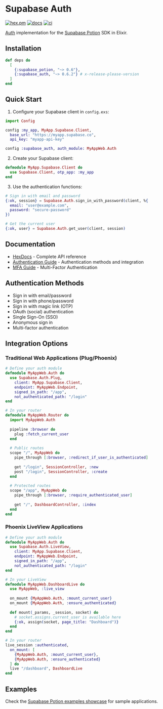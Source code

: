 # Supabase Auth

[![hex.pm](https://img.shields.io/hexpm/v/supabase_auth.svg)](https://hex.pm/packages/supabase_auth)
[![docs](https://img.shields.io/badge/hex-docs-blue.svg)](https://hexdocs.pm/supabase_auth)
[![ci](https://github.com/supabase-community/auth-ex/actions/workflows/ci.yml/badge.svg)](https://github.com/supabase-community/auth-ex/actions/workflows/ci.yml)

[Auth](https://supabase.com/docs/guides/auth) implementation for the [Supabase Potion](https://hexdocs.pm/supabase_potion) SDK in Elixir.

## Installation

```elixir
def deps do
  [
    {:supabase_potion, "~> 0.6"},
    {:supabase_auth, "~> 0.6.2"} # x-release-please-version
  ]
end
```

## Quick Start

1. Configure your Supabase client in `config.exs`:

```elixir
import Config

config :my_app, MyApp.Supabase.Client,
  base_url: "https://myapp.supabase.co",
  api_key: "myapp-api-key"

config :supabase_auth, auth_module: MyAppWeb.Auth
```

2. Create your Supabase client:

```elixir
defmodule MyApp.Supabase.Client do
  use Supabase.Client, otp_app: :my_app
end
```

3. Use the authentication functions:

```elixir
# Sign in with email and password
{:ok, session} = Supabase.Auth.sign_in_with_password(client, %{
  email: "user@example.com",
  password: "secure-password"
})

# Get the current user
{:ok, user} = Supabase.Auth.get_user(client, session)
```

## Documentation

- [HexDocs](https://hexdocs.pm/supabase_auth) - Complete API reference
- [Authentication Guide](https://hexdocs.pm/supabase_auth/auth_guide.html) - Authentication methods and integration
- [MFA Guide](https://hexdocs.pm/supabase_auth/mfa_guide.html) - Multi-Factor Authentication

## Authentication Methods

- Sign in with email/password
- Sign in with phone/password
- Sign in with magic link (OTP)
- OAuth (social) authentication
- Single Sign-On (SSO)
- Anonymous sign in
- Multi-factor authentication

## Integration Options

### Traditional Web Applications (Plug/Phoenix)

```elixir
# Define your auth module
defmodule MyAppWeb.Auth do
  use Supabase.Auth.Plug,
    client: MyApp.Supabase.Client,
    endpoint: MyAppWeb.Endpoint,
    signed_in_path: "/app",
    not_authenticated_path: "/login"
end

# In your router
defmodule MyAppWeb.Router do
  import MyAppWeb.Auth
  
  pipeline :browser do
    plug :fetch_current_user
  end
  
  # Public routes
  scope "/", MyAppWeb do
    pipe_through [:browser, :redirect_if_user_is_authenticated]
    
    get "/login", SessionController, :new
    post "/login", SessionController, :create
  end
  
  # Protected routes
  scope "/app", MyAppWeb do
    pipe_through [:browser, :require_authenticated_user]
    
    get "/", DashboardController, :index
  end
end
```

### Phoenix LiveView Applications

```elixir
# Define your auth module
defmodule MyAppWeb.Auth do
  use Supabase.Auth.LiveView,
    client: MyApp.Supabase.Client,
    endpoint: MyAppWeb.Endpoint,
    signed_in_path: "/app",
    not_authenticated_path: "/login"
end

# In your LiveView
defmodule MyAppWeb.DashboardLive do
  use MyAppWeb, :live_view
  
  on_mount {MyAppWeb.Auth, :mount_current_user}
  on_mount {MyAppWeb.Auth, :ensure_authenticated}
  
  def mount(_params, _session, socket) do
    # socket.assigns.current_user is available here
    {:ok, assign(socket, page_title: "Dashboard")}
  end
end

# In your router
live_session :authenticated,
  on_mount: [
    {MyAppWeb.Auth, :mount_current_user},
    {MyAppWeb.Auth, :ensure_authenticated}
  ] do
  live "/dashboard", DashboardLive
end
```

## Examples

Check the [Supabase Potion examples showcase](https://github.com/supabase-community/supabase-ex?tab=readme-ov-file#examples) for sample applications.
